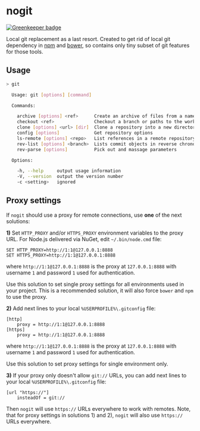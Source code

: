 nogit
=====

[![Greenkeeper badge](https://badges.greenkeeper.io/NodeOS/nogit.svg)](https://greenkeeper.io/)

Local git replacement as a last resort. Created to get rid of local git dependency in [npm](https://github.com/npm/npm) and [bower](https://github.com/bower/bower), so contains only tiny subset of git features for those tools.

## Usage

```sh
> git

  Usage: git [options] [command]

  Commands:

    archive [options] <ref>      Create an archive of files from a named tree
    checkout <ref>               Checkout a branch or paths to the working tree
    clone [options] <url> [dir]  Clone a repository into a new directory
    config [options]             Get repository options
    ls-remote [options] <repo>   List references in a remote repository
    rev-list [options] <branch>  Lists commit objects in reverse chronological order
    rev-parse [options]          Pick out and massage parameters

  Options:

    -h, --help     output usage information
    -V, --version  output the version number
    -c <setting>   ignored

```

## Proxy settings

If `nogit` should use a proxy for remote connections, use **one** of the next solutions:

**1)** Set `HTTP_PROXY` and/or `HTTPS_PROXY` environment variables to the proxy URL. For Node.js delivered via NuGet, edit `~/.bin/node.cmd` file:
    
    SET HTTP_PROXY=http://1:1@127.0.0.1:8888
    SET HTTPS_PROXY=http://1:1@127.0.0.1:8888

where `http://1:1@127.0.0.1:8888` is the proxy at `127.0.0.1:8888` with username `1` and password `1` used for authentication.

Use this solution to set single proxy settings for all environments used in your project. This is a recommended solution, it will also force `bower` and `npm` to use the proxy.

**2)** Add next lines to your local `%USERPROFILE%\.gitconfig` file:
 
    [http]
        proxy = http://1:1@127.0.0.1:8888
    [https]
        proxy = http://1:1@127.0.0.1:8888

where `http://1:1@127.0.0.1:8888` is the proxy at `127.0.0.1:8888` with username `1` and password `1` used for authentication.

Use this solution to set proxy settings for single environment only.

**3)** If your proxy only doesn't allow `git://` URLs, you can add next lines to your local `%USERPROFILE%\.gitconfig` file:

    [url "https://"]
        insteadOf = git://
    
Then `nogit` will use `https://` URLs everywhere to work with remotes. Note, that for proxy settings in solutions 1) and 2), `nogit` will also use `https://` URLs everywhere.
